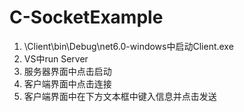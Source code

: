 # C-SocketExample
 
1. \Client\bin\Debug\net6.0-windows中启动Client.exe
2. VS中run Server
3. 服务器界面中点击启动
4. 客户端界面中点击连接
5. 客户端界面中在下方文本框中键入信息并点击发送